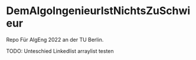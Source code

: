 # DemAlgoIngenieurIstNichtsZuSchwieur


Repo Für AlgEng 2022 an der TU Berlin.

TODO: Unteschied Linkedlist arraylist testen
